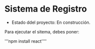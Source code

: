 <h1>Sistema de Registro</h1>

- Estado ddel proyecto: En construcción.
  
Para ejecutar el sitema, debes poner:

'''npm install react''''

